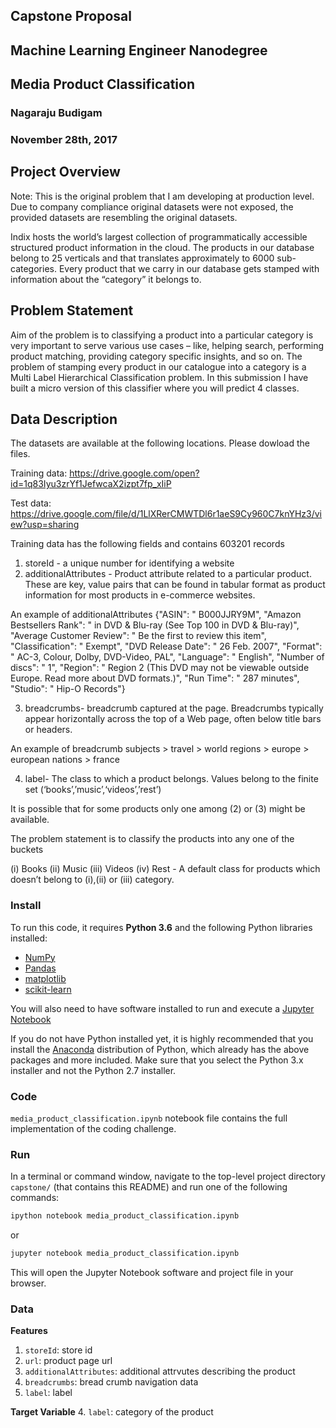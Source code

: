 ## Capstone Proposal
## Machine Learning Engineer Nanodegree


## Media Product Classification 
### Nagaraju Budigam
###                                              November 28th, 2017


## Project Overview

Note: This is the original problem that I am developing at production level. Due to company compliance original datasets were not exposed, the provided datasets are resembling the original datasets.

Indix hosts the world’s largest collection of programmatically accessible structured product information in the cloud. The products in our database belong to 25 verticals and that translates approximately to 6000 sub-categories. Every product that we carry in our database gets stamped with information about the “category” it belongs to. 

## Problem Statement

Aim of the problem is to classifying a product into a particular category is very important to serve various use cases – like, helping search, performing product matching, providing category specific insights, and so on. The problem of stamping every product in our catalogue into a category is a Multi Label Hierarchical Classification problem. In this submission I have built a micro version of this classifier where you will predict 4 classes.

## Data Description

The datasets are available at the following locations. Please dowload the files.

Training data: 
https://drive.google.com/open?id=1q83Iyu3zrYf1JefwcaX2izpt7fp_xIiP

Test data: 
https://drive.google.com/file/d/1LlXRerCMWTDl6r1aeS9Cy960C7knYHz3/view?usp=sharing


Training data has the following fields and contains 603201 records
1. storeId - a unique number for identifying a website
2. additionalAttributes - Product attribute related to a particular product. These are key, value pairs that can be found in tabular format as product information for most products in e-commerce websites.


An example of additionalAttributes
{"ASIN": " B000JJRY9M",
"Amazon Bestsellers Rank": " in DVD & Blu-ray (See Top 100 in DVD & Blu-ray)",
"Average Customer Review": " Be the first to review this item",
"Classification": " Exempt",
"DVD Release Date": " 26 Feb. 2007",
"Format": " AC-3, Colour, Dolby, DVD-Video, PAL",
"Language": " English",
"Number of discs": " 1",
"Region": " Region 2 (This DVD may not be viewable outside Europe. Read more about
DVD formats.)",
"Run Time": " 287 minutes",
"Studio": " Hip-O Records"}

3. breadcrumbs- breadcrumb captured at the page. Breadcrumbs typically appear horizontally across the top of a Web page, often below title bars or headers.

An example of breadcrumb
subjects > travel > world regions > europe > european nations > france

4. label- The class to which a product belongs. Values belong to the finite set (‘books’,’music’,‘videos’,’rest’)

It is possible that for some products only one among (2) or (3) might be available. 

The problem statement is to classify the products into any one of the buckets

(i) Books
(ii) Music
(iii) Videos
(iv) Rest - A default class for products which doesn’t belong to (i),(ii) or (iii) category.



### Install

To run this code, it requires **Python 3.6** and the following Python libraries installed:

- [NumPy](http://www.numpy.org/)
- [Pandas](http://pandas.pydata.org/)
- [matplotlib](http://matplotlib.org/)
- [scikit-learn](http://scikit-learn.org/stable/)

You will also need to have software installed to run and execute a [Jupyter Notebook](http://ipython.org/notebook.html)

If you do not have Python installed yet, it is highly recommended that you install the [Anaconda](http://continuum.io/downloads) distribution of Python, which already has the above packages and more included. Make sure that you select the Python 3.x installer and not the Python 2.7 installer.

### Code

`media_product_classification.ipynb` notebook file contains the full implementation of the coding challenge.

### Run

In a terminal or command window, navigate to the top-level project directory `capstone/` (that contains this README) and run one of the following commands:

```bash
ipython notebook media_product_classification.ipynb
```  
or
```bash
jupyter notebook media_product_classification.ipynb
```

This will open the Jupyter Notebook software and project file in your browser.

### Data

**Features**
1. `storeId`: store id
2. `url`: product page url
3. `additionalAttributes`: additional attrvutes describing the product
4. `breadcrumbs`: bread crumb navigation data
5. `label`: label

**Target Variable**
4. `label`: category of the product
